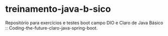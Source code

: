 # treinamento-java-b-sico
Repositório para exercícios e testes boot campo DIO e Claro de Java Básico :: Coding-the-future-claro-java-spring-boot.
